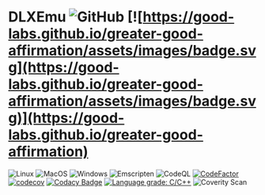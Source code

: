 # DLXEmu ![GitHub](https://img.shields.io/github/license/AMS21/DLXEmu) [![https://good-labs.github.io/greater-good-affirmation/assets/images/badge.svg](https://good-labs.github.io/greater-good-affirmation/assets/images/badge.svg)](https://good-labs.github.io/greater-good-affirmation)

![Linux](https://github.com/AMS21/DLXEmu/workflows/Linux/badge.svg)
![MacOS](https://github.com/AMS21/DLXEmu/workflows/MacOS/badge.svg)
![Windows](https://github.com/AMS21/DLXEmu/workflows/Windows/badge.svg)
![Emscripten](https://github.com/AMS21/DLXEmu/workflows/Emscripten/badge.svg)
![CodeQL](https://github.com/AMS21/DLXEmu/workflows/CodeQL/badge.svg)
[![CodeFactor](https://www.codefactor.io/repository/github/ams21/dlxemu/badge)](https://www.codefactor.io/repository/github/ams21/dlxemu)
[![codecov](https://codecov.io/gh/AMS21/DLXEmu/branch/main/graph/badge.svg?token=NXREAITGZL)](https://codecov.io/gh/AMS21/DLXEmu)
[![Codacy Badge](https://app.codacy.com/project/badge/Grade/a755d342cc6c43a29f47c09fe9d5a9df)](https://www.codacy.com/gh/AMS21/DLXEmu/dashboard?utm_source=github.com&amp;utm_medium=referral&amp;utm_content=AMS21/DLXEmu&amp;utm_campaign=Badge_Grade)
[![Language grade: C/C++](https://img.shields.io/lgtm/grade/cpp/g/AMS21/DLXEmu.svg?logo=lgtm&logoWidth=18)](https://lgtm.com/projects/g/AMS21/DLXEmu/context:cpp)
![Coverity Scan](https://img.shields.io/coverity/scan/22573)
